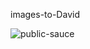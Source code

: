 images-to-David

![public-sauce](https://github.com/user-attachments/assets/76f30b11-5460-4ecd-bfc9-fd9c76c439a1)
